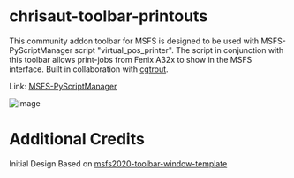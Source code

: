 # chrisaut-toolbar-printouts
This community addon toolbar for MSFS is designed to be used with MSFS-PyScriptManager script "virtual_pos_printer".  The script in conjunction with this toolbar allows print-jobs from Fenix A32x to show in the MSFS interface.
Built in collaboration with [cgtrout](https://github.com/cgtrout).

Link: [MSFS-PyScriptManager](https://github.com/cgtrout/MSFS-PyScriptManager)

![image](https://github.com/user-attachments/assets/de895f4a-0ba7-4840-b5bc-faea6c52def5)

# Additional Credits
Initial Design Based on [msfs2020-toolbar-window-template](https://github.com/bymaximus/msfs2020-toolbar-window-template)
